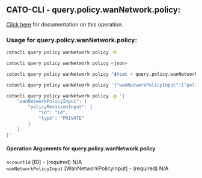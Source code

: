 
## CATO-CLI - query.policy.wanNetwork.policy:
[Click here](https://api.catonetworks.com/documentation/#query-query.policy.wanNetwork.policy) for documentation on this operation.

### Usage for query.policy.wanNetwork.policy:

```bash
catocli query policy wanNetwork policy -h

catocli query policy wanNetwork policy <json>

catocli query policy wanNetwork policy "$(cat < query.policy.wanNetwork.policy.json)"

catocli query policy wanNetwork policy '{"wanNetworkPolicyInput":{"policyRevisionInput":{"id":"id","type":"PRIVATE"}}}'

catocli query policy wanNetwork policy -p '{
    "wanNetworkPolicyInput": {
        "policyRevisionInput": {
            "id": "id",
            "type": "PRIVATE"
        }
    }
}'
```

#### Operation Arguments for query.policy.wanNetwork.policy ####

`accountId` [ID] - (required) N/A    
`wanNetworkPolicyInput` [WanNetworkPolicyInput] - (required) N/A    
